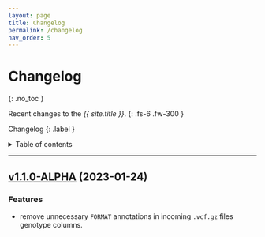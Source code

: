 ```yaml
---
layout: page
title: Changelog
permalink: /changelog
nav_order: 5
---
```


# Changelog
{: .no_toc }

Recent changes to the _{{ site.title }}_.
{: .fs-6 .fw-300 }

Changelog
{: .label }

<details markdown="block">
  <summary>
    Table of contents
  </summary>
  {: .text-delta }
1. TOC
{:toc}
</details>

---

## [v1.1.0-ALPHA](https://github.com/Tuks-ICMM/Vcf-Validation/compare/v1.0.0-ALPHA...v1.1.0-ALPHA) (2023-01-24)

### Features
- remove unnecessary `FORMAT` annotations in incoming `.vcf.gz` files genotype columns.
